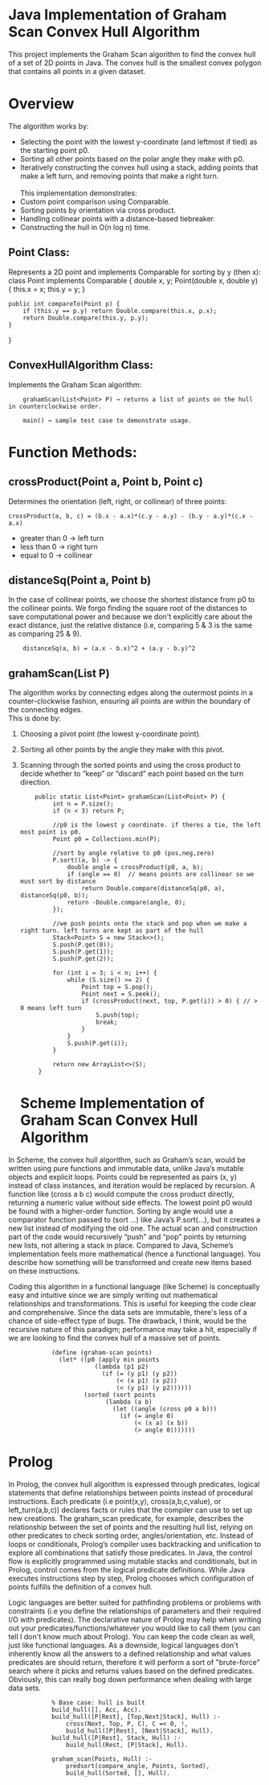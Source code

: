 # Java Implementation of Graham Scan Convex Hull Algorithm
This project implements the Graham Scan algorithm to find the convex hull of a set of 2D points in Java.
The convex hull is the smallest convex polygon that contains all points in a given dataset.

# Overview
The algorithm works by:
- Selecting the point with the lowest y-coordinate (and leftmost if tied) as the starting point p0.
- Sorting all other points based on the polar angle they make with p0.
- Iteratively constructing the convex hull using a stack, adding points that make a left turn, and removing points that make a right turn.
<br><br>This implementation demonstrates:
- Custom point comparison using Comparable.
- Sorting points by orientation via cross product.
- Handling collinear points with a distance-based tiebreaker.
- Constructing the hull in O(n log n) time.

## Point Class:
Represents a 2D point and implements Comparable<Point> for sorting by y (then x):
        class Point implements Comparable<Point> {
    double x, y;
    Point(double x, double y) { this.x = x; this.y = y; }

    public int compareTo(Point p) {
        if (this.y == p.y) return Double.compare(this.x, p.x);
        return Double.compare(this.y, p.y);
    }
}

## ConvexHullAlgorithm Class:
Implements the Graham Scan algorithm:

        grahamScan(List<Point> P) → returns a list of points on the hull in counterclockwise order.
        
        main() → sample test case to demonstrate usage.

# Function Methods:
## crossProduct(Point a, Point b, Point c)
Determines the orientation (left, right, or collinear) of three points:<br>

    crossProduct(a, b, c) = (b.x - a.x)*(c.y - a.y) - (b.y - a.y)*(c.x - a.x)
  
- greater than 0 -> left turn
- less than 0 -> right turn
- equal to 0 -> collinear

## distanceSq(Point a, Point b)
In the case of collinear points, we choose the shortest distance from p0 to the collinear points. We forgo finding the square root of the distances to save computational power and because we don't explicitly care about the exact distance, just the relative distance (i.e, comparing 5 & 3 is the same as comparing 25 & 9).

        distanceSq(a, b) = (a.x - b.x)^2 + (a.y - b.y)^2

## grahamScan(List<Point> P)
The algorithm works by connecting edges along the outermost points in a counter-clockwise fashion, ensuring all points are within the boundary of the connecting edges.
<br> This is done by:
1. Choosing a pivot point (the lowest y-coordinate point).

2. Sorting all other points by the angle they make with this pivot.

3. Scanning through the sorted points and using the cross product to decide whether to “keep” or “discard” each point based on the turn direction.

           public static List<Point> grahamScan(List<Point> P) {
                int n = P.size();
                if (n < 3) return P;
        
                //p0 is the lowest y coordinate. if theres a tie, the left most point is p0.
                Point p0 = Collections.min(P);
        
                //sort by angle relative to p0 (pos,neg,zero)
                P.sort((a, b) -> {
                    double angle = crossProduct(p0, a, b);
                    if (angle == 0)  // means points are collinear so we must sort by distance
                        return Double.compare(distanceSq(p0, a), distanceSq(p0, b));
                    return -Double.compare(angle, 0); 
                });
        
                //we push points onto the stack and pop when we make a right turn. left turns are kept as part of the hull
                Stack<Point> S = new Stack<>();
                S.push(P.get(0));
                S.push(P.get(1));
                S.push(P.get(2));
        
                for (int i = 3; i < n; i++) {
                    while (S.size() >= 2) {
                        Point top = S.pop();
                        Point next = S.peek();
                        if (crossProduct(next, top, P.get(i)) > 0) { // > 0 means left turn
                            S.push(top);
                            break;
                        }
                    }
                    S.push(P.get(i));
                }
        
                return new ArrayList<>(S);
            }


   # Scheme Implementation of Graham Scan Convex Hull Algorithm
In Scheme, the convex hull algorithm, such as Graham’s scan, would be written using pure functions and immutable data, unlike Java’s mutable objects and explicit loops. Points could be represented as pairs (x, y) instead of class instances, and iteration would be replaced by recursion. A function like 
(cross a b c) would compute the cross product directly, returning a numeric value without side effects. The lowest point p0 would be found with a higher-order function. Sorting by angle would use a comparator function passed to (sort ...) like Java’s P.sort(...), but it creates a new list instead of modifying        the old one. The actual scan and construction part of the code would recursively “push” and “pop” points by returning new lists, not altering a stack in place. Compared to Java, Scheme’s implementation feels more mathematical (hence a functional language). You describe how something will be transformed and create     new items based on these instructions.<br>

Coding this algorithm in a functional language (like Scheme) is conceptually easy and intuitive since we are simply writing out mathematical relationships and transformations. This is useful for keeping the code clear and comprehensive. Since the data sets are immutable, there's less of a chance of side-effect type of bugs. The drawback, I think, would be the recursive nature of this paradigm; performance may take a hit, especially if we are looking to find the convex hull of a massive set of points.

                (define (graham-scan points)
                  (let* ((p0 (apply min points
                            (lambda (p1 p2)
                              (if (= (y p1) (y p2))
                                  (< (x p1) (x p2))
                                  (< (y p1) (y p2))))))
                         (sorted (sort points
                               (lambda (a b)
                                 (let ((angle (cross p0 a b)))
                                   (if (= angle 0)
                                       (< (x a) (x b))
                                       (> angle 0)))))))

  # Prolog
In Prolog, the convex hull algorithm is expressed through predicates, logical statements that define relationships between points instead of procedural instructions. Each predicate (i.e point(x,y), cross(a,b,c,value), or left_turn(a,b,c)) declares facts or rules that the compiler can use to set up new creations. The graham_scan predicate, for example, describes the relationship between the set of points and the resulting hull list, relying on other predicates to check sorting order, angles/orientation, etc. Instead of loops or conditionals, Prolog’s compiler uses backtracking and unification to explore all combinations that satisfy those predicates. In Java, the control flow is explicitly programmed using mutable stacks and conditionals, but in Prolog, control comes from the logical predicate definitions. While Java executes instructions step by step, Prolog chooses which configuration of points fulfills the definition of a convex hull.<br>

Logic languages are better suited for pathfinding problems or problems with constraints (i.e you define the relationships of parameters and their required I/O with predicates). The declarative nature of Prolog may help when writing out your predicates/functions/whatever you would like to call them (you can tell I don't know much about Prolog). You can keep the code clean as well, just like functional languages. As a downside, logical languages don't inherently know all the answers to a defined relationship and what values predicates are should return, therefore it will perform a sort of "brute-force" search where it picks and returns values based on the defined predicates. Obviously, this can really bog down performance when dealing with large data sets.

                % Base case: hull is built
                build_hull([], Acc, Acc).
                build_hull([P|Rest], [Top,Next|Stack], Hull) :-
                    cross(Next, Top, P, C), C =< 0, !,
                    build_hull([P|Rest], [Next|Stack], Hull).
                build_hull([P|Rest], Stack, Hull) :-
                    build_hull(Rest, [P|Stack], Hull).

                graham_scan(Points, Hull) :-
                    predsort(compare_angle, Points, Sorted),
                    build_hull(Sorted, [], Hull).
